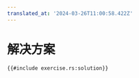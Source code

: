 ```yaml
---
translated_at: '2024-03-26T11:00:58.422Z'
---
```


# 解决方案

```rust,editable
{{#include exercise.rs:solution}}
```
